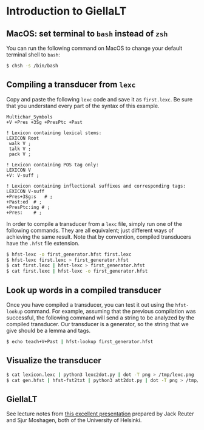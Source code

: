 # Introduction to GiellaLT

## MacOS: set terminal to `bash` instead of `zsh`

You can run the following command on MacOS to change your default terminal
shell to `bash`:

```bash
$ chsh -s /bin/bash
```

## Compiling a transducer from `lexc`

Copy and paste the following `lexc` code and save it as `first.lexc`. Be sure
that you understand every part of the syntax of this example.

```
Multichar_Symbols
+V +Pres +3Sg +PresPtc +Past

! Lexicon containing lexical stems:
LEXICON Root
 walk V ;
 talk V ;
 pack V ;

! Lexicon containing POS tag only:
LEXICON V
+V: V-suff ;

! Lexicon containing inflectional suffixes and corresponding tags:
LEXICON V-suff
+Pres+3Sg:s   # ;
+Past:ed  # ;
+PresPtc:ing # ;
+Pres:    # ;
```

In order to compile a transducer from a `lexc` file, simply run one of the
following commands. They are all equivalent; just different ways of achieving
the same result. Note that by convention, compiled transducers have the `.hfst`
file extension.

```bash
$ hfst-lexc -o first_generator.hfst first.lexc 
$ hfst-lexc first.lexc > first_generator.hfst
$ cat first.lexc | hfst-lexc > first_generator.hfst
$ cat first.lexc | hfst-lexc -o first_generator.hfst
```

## Look up words in a compiled transducer

Once you have compiled a transducer, you can test it out using the
`hfst-lookup` command. For example, assuming that the previous compilation was
successful, the following command will send a string to be analyzed by the
compiled transducer. Our transducer is a generator, so the string that we give
should be a lemma and tags.

```bash
$ echo teach+V+Past | hfst-lookup first_generator.hfst
```

## Visualize the transducer

```bash
$ cat lexicon.lexc | python3 lexc2dot.py | dot -T png > /tmp/lexc.png
$ cat gen.hfst | hfst-fst2txt | python3 att2dot.py | dot -T png > /tmp/gen.png
```

## GiellaLT

See lecture notes from [this excellent
presentation](https://giellalt.uit.no/presentations/MLLanguageTechnology.html)
prepared by Jack Reuter and Sjur Moshagen, both of the University of Helsinki.
